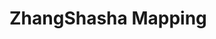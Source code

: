 # ZhangShasha Mapping

<script>

  import { visit, Parser, JavaScript, addMapping} from 'src/client/tree-sitter.js';
  import { mapping as zhangShashaMapping } from "src/external/tree-edit-distance/zhang-shasha.js"
  import { qGramsDifference } from "utils"

  let editor1 = await (<lively-code-mirror style="display:inline-block; width: 400px; height: 200px; border: 1px solid gray"></lively-code-mirror>)
  let editor2 = await (<lively-code-mirror style="display:inline-block; width: 400px; height: 200px; border: 1px solid gray"></lively-code-mirror>)


  var parser = new Parser();
  parser.setLanguage(JavaScript);
  var vis = await (<treesitter-matches></treesitter-matches>)

  // editor1.value =  `let a = 3 + 4`   
  editor1.value =  `let a = 3`   
  // editor2.value = `let a = 3 + 4\na++`      
  editor2.value = `{let a = 2+4}`      

  editor1.editor.on("change", (() => update()).debounce(500));
  editor2.editor.on("change", (() => update()).debounce(500));

  let treedistMatrix  = []
  let operationsMatrix = []
  let table = <table></table>
  let operationsList = <div></div>
  
  
  function update() {
    vis.tree2 = parser.parse(editor2.value );
    vis.tree1 = parser.parse(editor1.value);
    var mappings = []
    
    function label(node) {
      
      if (node.children &&  node.children.length === 0) {
        return node.text
      }
      return node.type
    }

    
    
    let zsMappings = zhangShashaMapping(vis.tree1.rootNode, vis.tree2.rootNode,
      function children(node) { return node.children },
      function insertCost() { return 1 },
      function removeCost() { return 1 },
      function updateCost(from, to) {

      
        if (from.type === to.type) {
          var cost = qGramsDifference(label(from), label(to), 2)
          if (isNaN(cost)) {
            throw new Error("qGramsDifference went wrong" )
          }
          return cost
        } else {
          return 1
        }
      }, function debugInfo(operations, treedist, LR_keyroots1, LR_keyroots2) {
        debugger
        operationsMatrix = operations
        treedistMatrix =  treedist
      });
    debugger
    
    for (let candidate of zsMappings) {
      if (candidate.t1 && candidate.t2) {
        mappings.push({ node1: candidate.t1, node2: candidate.t2 })
      }
    }
    
    vis.matches = mappings
    
    // lively.openInspector(vis.matches)
    
    table.textContent = ""
    
    
    
    debugger
    for(let i in treedistMatrix) {
      let row = treedistMatrix[i]
      let tr = <tr></tr>
    
      for(let j in row) {
        let ea = row[j]
        let operations = operationsMatrix[i][j]
        tr.appendChild(<td click={ () => {
          operationsList.textContent = ""
          operations.forEach(ea => operationsList.appendChild(<span style="padding:2px">{ea.type}</span>))
        }}>{ea}</td>)
      }
      table.appendChild(tr)
    }
    
    vis.update()
  }
  

  
  
  update()
  
  let pane = <div>
    {editor1}{editor2}
    {operationsList}
    {table}
    {vis}
  </div>
  
  
  pane
</script>